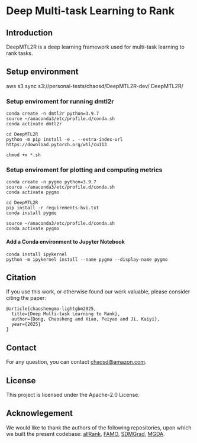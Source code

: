
# Deep Multi-task Learning to Rank 

## Introduction
DeepMTL2R is a deep learning framework used for multi-task learning to rank tasks. 

## Setup environment
<!-- follow https://github.com/OptMN-Lab/fairgrad -->
<!-- https://github.com/Cranial-XIX/FAMO -->
<!-- https://github.com/allegro/allRank/tree/master/allrank -->
aws s3 sync s3://personal-tests/chaosd/DeepMTL2R-dev/ DeepMTL2R/

### Setup enviroment for running dmtl2r
```
conda create -n dmtl2r python=3.9.7
source ~/anaconda3/etc/profile.d/conda.sh
conda activate dmtl2r

cd DeepMTL2R
python -m pip install -e . --extra-index-url https://download.pytorch.org/whl/cu113

chmod +x *.sh
```

### Setup enviroment for plotting and computing metrics
```
conda create -n pygmo python=3.9.7
source ~/anaconda3/etc/profile.d/conda.sh
conda activate pygmo

cd DeepMTL2R
pip install -r requirements-hvi.txt
conda install pygmo

source ~/anaconda3/etc/profile.d/conda.sh
conda activate pygmo
```

#### Add a Conda environment to Jupyter Notebook
```
conda install ipykernel
python -m ipykernel install --name pygmo --display-name pygmo
```

## Citation 
If you use this work, or otherwise found our work valuable, please consider citing the paper:

```
@article{chaoshengmo-lightgbm2025,
  title={Deep Multi-task Learning to Rank},
  author={Dong, Chaosheng and Xiao, Peiyao and Ji, Kaiyi},
  year={2025}
}

```

## Contact
For any question, you can contact chaosd@amazon.com.


## License

This project is licensed under the Apache-2.0 License.

## Acknowlegement 
We would like to thank the authors of the following repositories, upon which we built the present codebase:
[allRank](https://github.com/allegro/allRank/), [FAMO](https://github.com/Cranial-XIX/FAMO), [SDMGrad](https://github.com/OptMN-Lab/sdmgrad/tree/main), [MGDA](https://github.com/isl-org/MultiObjectiveOptimization).